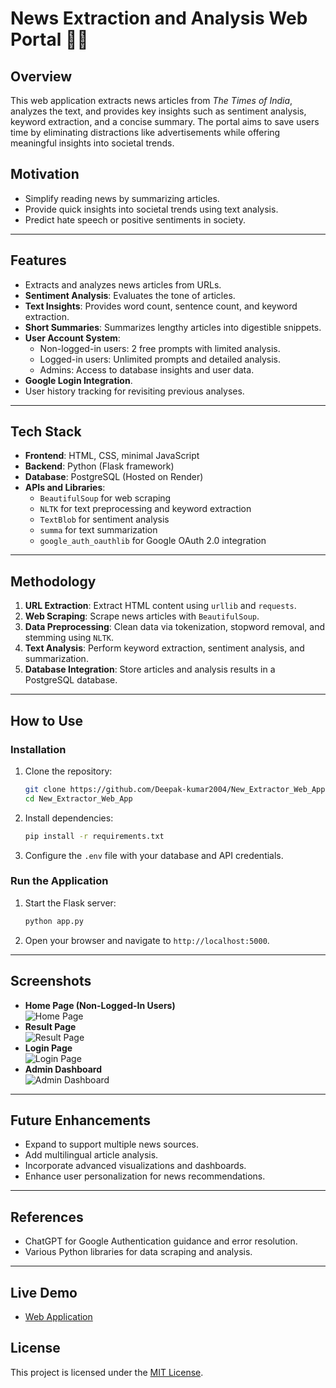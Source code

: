 # **News Extraction and Analysis Web Portal** 📰✨

## **Overview**
This web application extracts news articles from *The Times of India*, analyzes the text, and provides key insights such as sentiment analysis, keyword extraction, and a concise summary. The portal aims to save users time by eliminating distractions like advertisements while offering meaningful insights into societal trends.

## **Motivation**
- Simplify reading news by summarizing articles.  
- Provide quick insights into societal trends using text analysis.  
- Predict hate speech or positive sentiments in society.

---

## **Features**
- Extracts and analyzes news articles from URLs.  
- **Sentiment Analysis**: Evaluates the tone of articles.  
- **Text Insights**: Provides word count, sentence count, and keyword extraction.  
- **Short Summaries**: Summarizes lengthy articles into digestible snippets.  
- **User Account System**:  
  - Non-logged-in users: 2 free prompts with limited analysis.  
  - Logged-in users: Unlimited prompts and detailed analysis.  
  - Admins: Access to database insights and user data.  
- **Google Login Integration**.  
- User history tracking for revisiting previous analyses.

---

## **Tech Stack**
- **Frontend**: HTML, CSS, minimal JavaScript  
- **Backend**: Python (Flask framework)  
- **Database**: PostgreSQL (Hosted on Render)  
- **APIs and Libraries**:  
  - `BeautifulSoup` for web scraping  
  - `NLTK` for text preprocessing and keyword extraction  
  - `TextBlob` for sentiment analysis  
  - `summa` for text summarization  
  - `google_auth_oauthlib` for Google OAuth 2.0 integration  

---

## **Methodology**
1. **URL Extraction**: Extract HTML content using `urllib` and `requests`.  
2. **Web Scraping**: Scrape news articles with `BeautifulSoup`.  
3. **Data Preprocessing**: Clean data via tokenization, stopword removal, and stemming using `NLTK`.  
4. **Text Analysis**: Perform keyword extraction, sentiment analysis, and summarization.  
5. **Database Integration**: Store articles and analysis results in a PostgreSQL database.

---

## **How to Use**
### **Installation**
1. Clone the repository:  
   ```bash  
   git clone https://github.com/Deepak-kumar2004/New_Extractor_Web_App.git  
   cd New_Extractor_Web_App  
   ```  
2. Install dependencies:  
   ```bash  
   pip install -r requirements.txt  
   ```  
3. Configure the `.env` file with your database and API credentials.  

### **Run the Application**
1. Start the Flask server:  
   ```bash  
   python app.py  
   ```  
2. Open your browser and navigate to `http://localhost:5000`.  

---

## **Screenshots**
- **Home Page (Non-Logged-In Users)**  
  ![Home Page](images/image1.png)  
- **Result Page**  
  ![Result Page](images/image2.png)  
- **Login Page**  
  ![Login Page](images/image3.png)  
- **Admin Dashboard**  
  ![Admin Dashboard](images/image4.png)  



---

## **Future Enhancements**
- Expand to support multiple news sources.  
- Add multilingual article analysis.  
- Incorporate advanced visualizations and dashboards.  
- Enhance user personalization for news recommendations.

---

## **References**
- ChatGPT for Google Authentication guidance and error resolution.  
- Various Python libraries for data scraping and analysis.

---

## **Live Demo**
- [Web Application](https://new-extractor-web-app.onrender.com)  

## **License**
This project is licensed under the [MIT License](LICENSE).
